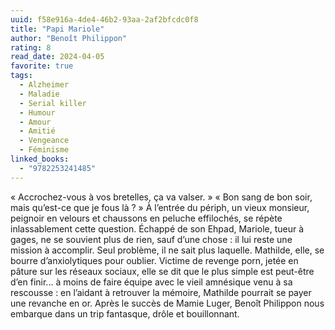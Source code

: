 ```yaml
---
uuid: f58e916a-4de4-46b2-93aa-2af2bfcdc0f8
title: "Papi Mariole"
author: "Benoît Philippon"
rating: 8
read_date: 2024-04-05
favorite: true
tags:
  - Alzheimer
  - Maladie
  - Serial killer
  - Humour
  - Amour
  - Amitié
  - Vengeance
  - Féminisme
linked_books:
  - "9782253241485"
---
```


« Accrochez-vous à vos bretelles, ça va valser. » « Bon sang de bon soir, mais qu’est-ce que je fous là ? » À l’entrée du périph, un vieux monsieur, peignoir en velours et chaussons en peluche effilochés, se répète inlassablement cette question. Échappé de son Ehpad, Mariole, tueur à gages, ne se souvient plus de rien, sauf d’une chose : il lui reste une mission à accomplir. Seul problème, il ne sait plus laquelle. Mathilde, elle, se bourre d’anxiolytiques pour oublier. Victime de revenge porn, jetée en pâture sur les réseaux sociaux, elle se dit que le plus simple est peut-être d’en finir... à moins de faire équipe avec le vieil amnésique venu à sa rescousse : en l’aidant à retrouver la mémoire, Mathilde pourrait se payer une revanche en or. Après le succès de Mamie Luger, Benoît Philippon nous embarque dans un trip fantasque, drôle et bouillonnant.